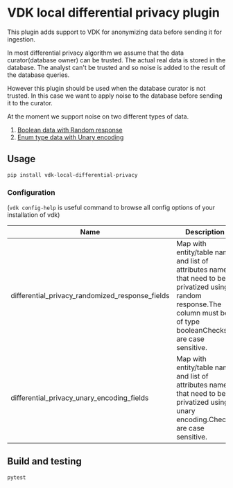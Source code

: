 # VDK local differential privacy plugin

This plugin adds support to VDK for anonymizing data before sending it for ingestion.

In most differential privacy algorithm we assume that the data curator(database owner) can be trusted.
The actual real data is stored in the database.
The analyst can't be trusted and so noise is added to the result of the database queries.

However this plugin should be used when the database curator is not trusted.
In this case we want to apply noise to the database before sending it to the curator.

At the moment we support noise on two different types of data.
1. [Boolean data with Random response](https://programming-dp.com/ch13.html#randomized-response)
2. [Enum type data with Unary encoding](https://programming-dp.com/ch13.html#unary-encoding)


## Usage

```
pip install vdk-local-differential-privacy
```

### Configuration

(`vdk config-help` is useful command to browse all config options of your installation of vdk)

| Name                                            | Description                                                                                                                                                           | (example)  Value |
|-------------------------------------------------|-----------------------------------------------------------------------------------------------------------------------------------------------------------------------|---|
| differential_privacy_randomized_response_fields | Map with entity/table name and list of attributes names that need to be privatized using random response.The column must be of type booleanChecks are case sensitive. | Default value is: '{"table_name": ["column_name"]}'.
|differential_privacy_unary_encoding_fields | Map with entity/table name and list of attributes names that need to be privatized using unary encoding.Checks are case sensitive.                                    | Default value is: '{"table_name": {"column_name":["DOMAIN_VALUE_ONE", "DOMAIN_VALUE_TWO","DOMAIN_VALUE_THREE"]}}'.


## Build and testing

```
pytest
```
